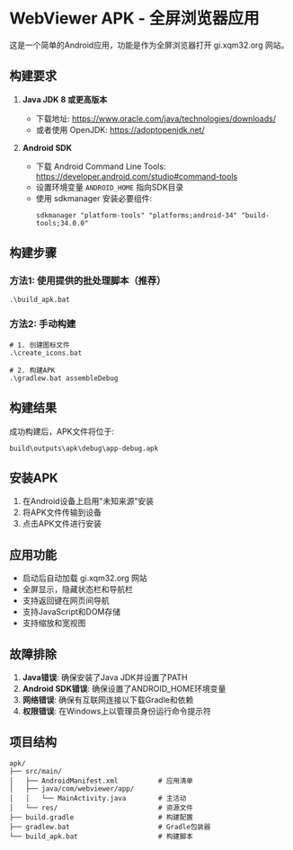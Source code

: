 # WebViewer APK - 全屏浏览器应用

这是一个简单的Android应用，功能是作为全屏浏览器打开 gi.xqm32.org 网站。

## 构建要求

1. **Java JDK 8 或更高版本**
   - 下载地址: https://www.oracle.com/java/technologies/downloads/
   - 或者使用 OpenJDK: https://adoptopenjdk.net/

2. **Android SDK**
   - 下载 Android Command Line Tools: https://developer.android.com/studio#command-tools
   - 设置环境变量 `ANDROID_HOME` 指向SDK目录
   - 使用 sdkmanager 安装必要组件:
     ```
     sdkmanager "platform-tools" "platforms;android-34" "build-tools;34.0.0"
     ```

## 构建步骤

### 方法1: 使用提供的批处理脚本（推荐）
```batch
.\build_apk.bat
```

### 方法2: 手动构建
```batch
# 1. 创建图标文件
.\create_icons.bat

# 2. 构建APK
.\gradlew.bat assembleDebug
```

## 构建结果

成功构建后，APK文件将位于:
```
build\outputs\apk\debug\app-debug.apk
```

## 安装APK

1. 在Android设备上启用"未知来源"安装
2. 将APK文件传输到设备
3. 点击APK文件进行安装

## 应用功能

- 启动后自动加载 gi.xqm32.org 网站
- 全屏显示，隐藏状态栏和导航栏
- 支持返回键在网页间导航
- 支持JavaScript和DOM存储
- 支持缩放和宽视图

## 故障排除

1. **Java错误**: 确保安装了Java JDK并设置了PATH
2. **Android SDK错误**: 确保设置了ANDROID_HOME环境变量
3. **网络错误**: 确保有互联网连接以下载Gradle和依赖
4. **权限错误**: 在Windows上以管理员身份运行命令提示符

## 项目结构

```
apk/
├── src/main/
│   ├── AndroidManifest.xml          # 应用清单
│   ├── java/com/webviewer/app/
│   │   └── MainActivity.java        # 主活动
│   └── res/                         # 资源文件
├── build.gradle                     # 构建配置
├── gradlew.bat                      # Gradle包装器
└── build_apk.bat                    # 构建脚本
```
